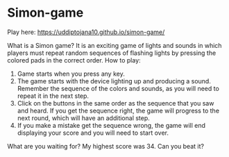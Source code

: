 # Simon-game
Play here: https://uddiptojana10.github.io/simon-game/

What is a Simon game?
It is an exciting game of lights and sounds in which players must repeat random sequences of flashing lights by pressing the colored pads in the correct order.
How to play:
1. Game starts when you press any key.
2. The game starts with the device lighting up and producing a sound. Remember the sequence of the colors and sounds, as you will need to repeat it in the next step.
3. Click on the buttons in the same order as the sequence that you saw and heard. If you get the sequence right, the game will progress to the next round, which will have an additional step.
4. If you make a mistake get the sequence wrong, the game will end displaying your score and you will need to start over.

What are you waiting for? My highest score was 34. Can you beat it?
